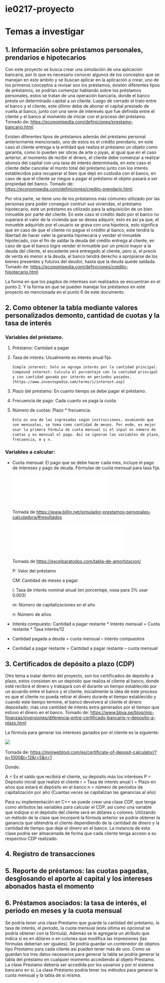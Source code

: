 # ie0217-proyecto

# Temas a investigar 

## 1. Información sobre préstamos personales, prendarios e hipotecarios

Con este proyecto se busca crear una simulación de una aplicación bancaria, por lo que es necesario conocer algunos de los conceptos que se manejan en este ámbito y se buscan aplicar en la aplicación a crear, uno de los primeros conceptos a revisar son los préstamos, éxisten diferentes tipos de préstamos, se podrían comenzar hablando sobre los préstamos personales, estos se tratan de una operación bancaria, donde el banco presta un determinado capital a un cliente. Luego de cerrado el trato entre el banco y el cliente, este último debe de abonar el capital prestado de vuelta al banco, junto con una serie de interesés que fue definida entre el cliente y el banco al momento de iniciar con el proceso del préstamo. Tomado de: https://economipedia.com/definiciones/prestamo-bancario.html. 

Existen diferentes tipos de préstamos además del préstamo personal anteriormente mencionado, uno de estos es el crédito prendario, en este caso el cliente entrega a la entidad que realiza el préstamo un objeto como garantía, como lo pueden ser obras de arte o joyas, al igual que en el caso anterior, al momento de recibir el dinero, el cliente debe comenzar a realizar abonos del capital con una tasa de interés determinada, en este caso el cliente debe cancelar el monto total del préstamo junto con los interés establecidos para recuperar el bien que dejó en custodia con el banco, en caso de que el cliente se niegue a pagar el préstamo el objeto pasará a ser propiedad del banco. Tomado de: https://economipedia.com/definiciones/credito-prendario.html.

Por otra parte, se tiene uno de los préstamos más cómunes utilizado por las personas para poder conseguir contruir sus viviendas, el préstamo hipotecario, este un préstamo es utilizado para la adquisición de un bien inmueble por parte del cliente. En este caso el crédito dado por el banco no superará el valor de la vivienda que se desea adquirir, esto es así ya que, el inmueble adquirido por el usuario se grava con una hipoteca, esto significa que en caso de que el cliente no pague el crédito al banco, este tendrá la libertad de hacer valer la garantía hipotecaria y vender el inmueble hipotecado, con el fin de saldar la deuda del crédito entrega al cliente, en caso de que el banco logre vender el inmueble por un precio mayor a la deuda del cliente, el excedente será entregado al cliente, pero si, el precio de venta es menor a la deuda, el banco tendrá derecho a apropiarse de los bienes presentes y futuros del deudor, hasta que la deuda quede saldada. Tomado de: https://economipedia.com/definiciones/credito-hipotecario.html

La forma en que los pagdos de interéses son realizados se encuentran en el punto 2. Y la forma en que se pueden manejar los préstamos en este proyecto es mencionada en el punto 6 de este documento.



## 2. Como obtener la tabla mediante valores personalizados demonto, cantidad de cuotas y la tasa de interés

### Variables del préstamo.
1.	Préstamo: Cantidad a pagar
2.	Tasa de interés: Usualmente es interés anual fijo.

    ```
    Simple interest: Solo se agrega interés por la cantidad principal.
    Compound interest: Calcula el porcentaje con la cantidad principal y con cantidad ganada por interés en periodos pasados. [https://www.investopedia.com/terms/i/interest.asp]
    ```

3.	Plazo del préstamo: En cuanto tiempo se debe pagar el préstamo.
4.	Frecuencia de pago: Cada cuanto se paga la cuota.
5.	Número de cuotas: Plazo * frecuencia.

    ```
    Esta es una de las ingresadas según instrucciones, asumiendo que son mensuales, se toma como cantidad de meses. Por ende, es mejor usar la primera fórmula de cuota mensual si el input es número de cuotas y es mensual el pago. Así se ignoran las variables de plazo, frecuencia, m y n.
    ```

### Variables a calcular:
* Cuota mensual: El pago que se debe hacer cada mes, incluye el pago de intereses y pago de deuda. Fórmulas de cuota mensual para tasa fija:

    <a><img src="https://github.com/DiegoAlfaroUCR/repoImagenes/blob/9c2612ae3a7fb4ac7dd806ae3d0d651074d41ff3/imagenesProyecto/cuotasMensuales1.svg?raw=true"></a>

    Tomada de https://www.billin.net/simulador-prestamos-personales-calculadora/#resultados
    
    <a><img src="https://github.com/DiegoAlfaroUCR/repoImagenes/blob/803c59cf447e9d7d332710a02954c8c79d73534e/imagenesProyecto/cuotasMensuales2.svg?raw=true"></a>

    Tomada de https://excelparatodos.com/tabla-de-amortizacion/

    P: Valor del préstamo

    CM: Cantidad de meses a pagar.

    i: Tasa de interés nominal anual (en porcentaje, osea para 3% usar 0.003)

    m: Número de capitalizaciones en el año

    n: Número de años

* Interés compuesto: Cantidad a pagar restante * Interés mensual = Cuota restante * Tasa interés/12
* Cantidad pagada a deuda = cuota mensual – interés compuestos
* Cantidad a pagar restante = Cantidad a pagar restante – cuota mensual

## 3. Certificados de depósito a plazo (CDP)

Otro tema a tratar dentro del proyecto, son los certificados de depósito a plazo, estos consisten en un depósito que realiza el cliente al banco, donde esté recibirá el dinero y trabajará con él durante un tiempo establecido por un acuerdo entre el banco y el cliente, inicialmente la idea de este proceso es que el cliente no pueda retirar el dinero durante el tiempo establecido y cuando este tiempo termine, el banco devolverá al cliente el dinero depositado, más una cantidad de interés extra generados por el tiempo que estuvo el dinero en el banco. Tomado de: https://www.bbva.pe/blog/mis-finanzas/inversiones/diferencia-entre-certificado-bancario-y-deposito-a-plazo.html

La fórmula para generar los interéses ganados por el cliente es la siguiente:

<a><img src="https://latex.codecogs.com/svg.image?%20A=P%20x(1+r/n)^{nt}"></a>

Tomada de: https://miniwebtool.com/es/certificate-of-deposit-calculator/?p=1000&t=12&r=5&n=1

Donde:

A = Es el saldo que recibirá el cliente, su depósito más los interéses
P = Depósito inicial que realizó el cliente
r = Tasa de interés anual
t = Plazo en años que estará el depósito en el banco
n = número de períodos de capitalización por año (Cuantas veces se capitalizan las ganancias al año)

Para su implementación en C++ se puede crear una clase CDP, que tenga como atributos las variables para calcular el CDP, así como una variable que indique si el depósito del cliente será en dólares o colones. Utilizando un método de la clase que incorporé la fórmula anterior se podría obtener la ganancia que obtendría el cliente dependiendo de la cantidad de dinero y la cantidad de tiempo que deje el dinero en el banco. La instancia de esta clase podría ser almacenada de forma que cada cliente tenga acceso a su respectivo CDP realizado.

## 4. Registro de transacciones
## 5. Reporte de préstamos: las cuotas pagadas, desglosando el aporte al capital y los intereses abonados hasta el momento
## 6. Préstamos asociados: la tasa de interés, el periodo en meses y la cuota mensual

Se podría tener una clase Prestamo que guarde la cantidad del préstamo, la tasa de interés, el periodo, la cuota mensual (esta última es opcional se podría obtener con la fórmula). Además se le agregaría un atributo que indica si es en dólares o en colones que modifica las impresiones (las fórmulas deberían ser iguales). Se podría guardar un contenedor de objetos tipo Prestamo para cada cliente así pueden tener más de uno. Como se guardan los tres datos necesarios para generar la tabla se podría generar la tabla del préstamo en cualquier momento accediendo al objeto Prestamo. La clase Prestamo debería ser accedida por los usuarios y por el sistema bancario en sí. La clase Préstamo podría tener los métodos para generar la cuota mensual y la tabla de sí misma.